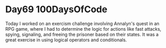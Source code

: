 # Day69 100DaysOfCode

Today I worked on an exercism challenge involving Annalyn's quest in an RPG game, where I had to determine the logic for actions like fast attacks, spying, signaling, and freeing the prisoner based on their states. It was a great exercise in using logical operators and conditionals.